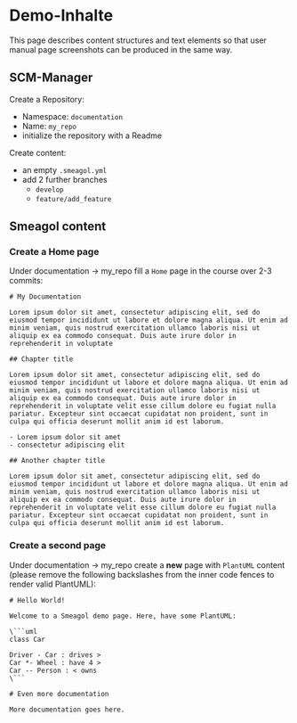 # Demo-Inhalte

This page describes content structures and text elements so that user manual page screenshots can be produced in the same way.

## SCM-Manager

Create a Repository:
- Namespace: `documentation`
- Name: `my_repo`
- initialize the repository with a Readme

Create content:
- an empty `.smeagol.yml`
- add 2 further branches
  - `develop`
  - `feature/add_feature`

## Smeagol content

### Create a Home page

Under documentation -> my_repo fill a `Home` page in the course over 2-3 commits: 

```
# My Documentation

Lorem ipsum dolor sit amet, consectetur adipiscing elit, sed do eiusmod tempor incididunt ut labore et dolore magna aliqua. Ut enim ad minim veniam, quis nostrud exercitation ullamco laboris nisi ut aliquip ex ea commodo consequat. Duis aute irure dolor in reprehenderit in voluptate

## Chapter title

Lorem ipsum dolor sit amet, consectetur adipiscing elit, sed do eiusmod tempor incididunt ut labore et dolore magna aliqua. Ut enim ad minim veniam, quis nostrud exercitation ullamco laboris nisi ut aliquip ex ea commodo consequat. Duis aute irure dolor in reprehenderit in voluptate velit esse cillum dolore eu fugiat nulla pariatur. Excepteur sint occaecat cupidatat non proident, sunt in culpa qui officia deserunt mollit anim id est laborum.

- Lorem ipsum dolor sit amet
- consectetur adipiscing elit

## Another chapter title

Lorem ipsum dolor sit amet, consectetur adipiscing elit, sed do eiusmod tempor incididunt ut labore et dolore magna aliqua. Ut enim ad minim veniam, quis nostrud exercitation ullamco laboris nisi ut aliquip ex ea commodo consequat. Duis aute irure dolor in reprehenderit in voluptate velit esse cillum dolore eu fugiat nulla pariatur. Excepteur sint occaecat cupidatat non proident, sunt in culpa qui officia deserunt mollit anim id est laborum.
```

### Create a second page

Under documentation -> my_repo create a **new** page with `PlantUML` content (please remove the following backslashes from the inner code fences to render valid PlantUML):

```
# Hello World!

Welcome to a Smeagol demo page. Here, have some PlantUML:

\```uml
class Car

Driver - Car : drives >
Car *- Wheel : have 4 >
Car -- Person : < owns
\```

# Even more documentation

More documentation goes here.
```
